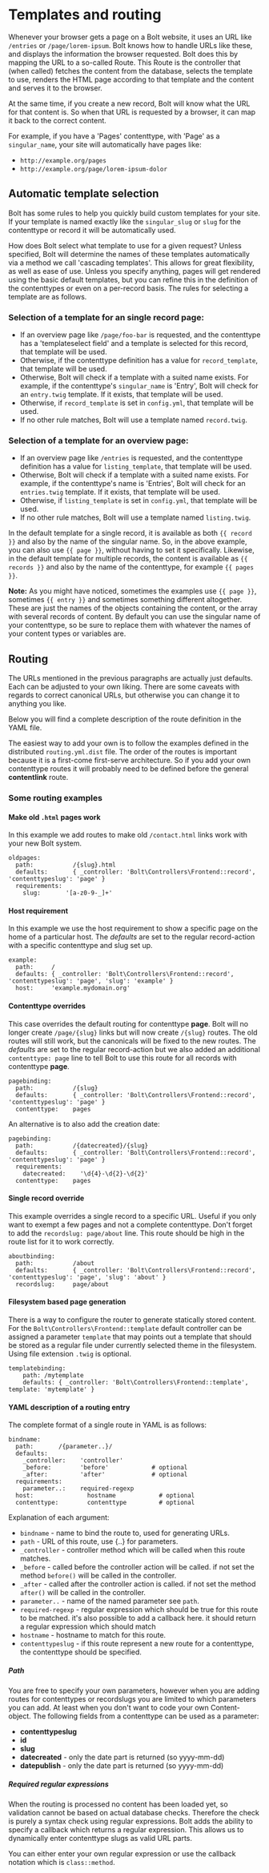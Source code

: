 Templates and routing
=====================

Whenever your browser gets a page on a Bolt website, it uses an URL like `/entries` or
`/page/lorem-ipsum`. Bolt knows how to handle URLs like these, and displays the information
the browser requested. Bolt does this by mapping the URL to a so-called Route. This Route
is the controller that (when called) fetches the content from the database, selects the
template to use, renders the HTML page according to that template and the content and
serves it to the browser.

At the same time, if you create a new record, Bolt will know what the URL for that content
is. So when that URL is requested by a browser, it can map it back to the correct content.

For example, if you have a 'Pages' contenttype, with 'Page' as a `singular_name`, your site
will automatically have pages like:

  - `http://example.org/pages`
  - `http://example.org/page/lorem-ipsum-dolor`


Automatic template selection
----------------------------

Bolt has some rules to help you quickly build custom templates for your site. If your
template is named exactly like the `singular_slug` or `slug` for the contenttype or
record it will be automatically used.

How does Bolt select what template to use for a given request? Unless specified, Bolt will
determine the names of these templates automatically via a method we call 'cascading
templates'. This allows for great flexibility, as well as ease of use. Unless you specify
anything, pages will get rendered using the basic default templates, but you can refine
this in the definition of the contenttypes or even on a per-record basis. The rules for
selecting a template are as follows.

### Selection of a template for an single record page:

  - If an overview page like `/page/foo-bar` is requested, and the contenttype has a
    'templateselect field' and a template is selected for this record, that template will
    be used.
  - Otherwise, if the contenttype definition has a value for `record_template`, that
    template will be used.
  - Otherwise, Bolt will check if a template with a suited name exists. For example, if
    the contenttype's `singular_name` is 'Entry', Bolt will check for an `entry.twig`
    template. If it exists, that template will be used.
  - Otherwise, if `record_template` is set in `config.yml`, that template will be used.
  - If no other rule matches, Bolt will use a template named `record.twig`.

### Selection of a template for an overview page:

  - If an overview page like `/entries` is requested, and the contenttype definition has a
    value for `listing_template`, that template will be used.
  - Otherwise, Bolt will check if a template with a suited name exists. For example, if
    the contenttype's name is 'Entries', Bolt will check for an `entries.twig` template.
    If it exists, that template will be used.
  - Otherwise, if `listing_template` is set in `config.yml`, that template will be used.
  - If no other rule matches, Bolt will use a template named `listing.twig`.

In the default template for a single record, it is available as both `{{ record }}` and
also by the name of the singular name. So, in the above example, you can also use `{{ page }}`,
without having to set it specifically. Likewise, in the default template for multiple
records, the content is available as `{{ records }}` and also by the name of the
contenttype, for example `{{ pages }}`.

<p class="note"><strong>Note:</strong> As you might have noticed, sometimes the examples
use <code>{{ page }}</code>, sometimes <code>{{ entry }}</code> and sometimes something
different altogether. These are just the names of the objects containing the content, or
the array with several records of content. By default you can use the singular name of
your contenttype, so be sure to replace them with whatever the names of your content types
or variables are.</p>


Routing
-------

The URLs mentioned in the previous paragraphs are actually just defaults. Each can be
adjusted to your own liking. There are some caveats with regards to correct canonical
URLs, but otherwise you can change it to anything you like.

Below you will find a complete description of the route definition in the YAML file.

The easiest way to add your own is to follow the examples defined in the distributed
`routing.yml.dist` file. The order of the routes is important because it is a first-come
first-serve architecture. So if you add your own contenttype routes it will probably need
to be defined before the general **contentlink** route.

### Some routing examples


#### Make old `.html` pages work

In this example we add routes to make old `/contact.html` links work with your new Bolt
system.

```
oldpages:
  path:           /{slug}.html
  defaults:       { _controller: 'Bolt\Controllers\Frontend::record', 'contenttypeslug': 'page' }
  requirements:
    slug:       '[a-z0-9-_]+'
```


#### Host requirement

In this example we use the host requirement to show a specific page on the home of a
particular host. The _defaults_ are set to the regular record-action with a specific
contenttype and slug set up.

```
example:
  path:     /
  defaults: { _controller: 'Bolt\Controllers\Frontend::record', 'contenttypeslug': 'page', 'slug': 'example' }
  host:     'example.mydomain.org'
```


#### Contenttype overrides

This case overrides the default routing for contenttype **page**. Bolt will no longer
create `/page/{slug}` links but will now create `/{slug}` routes. The old routes will
still work, but the canonicals will be fixed to the new routes. The _defaults_ are set to
the regular record-action but we also added an additional `contenttype: page` line to tell
Bolt to use this route for all records with contenttype **page**.

```
pagebinding:
  path:           /{slug}
  defaults:       { _controller: 'Bolt\Controllers\Frontend::record', 'contenttypeslug': 'page' }
  contenttype:    pages
```

An alternative is to also add the creation date:

```
pagebinding:
  path:           /{datecreated}/{slug}
  defaults:       { _controller: 'Bolt\Controllers\Frontend::record', 'contenttypeslug': 'page' }
  requirements:
    datecreated:    '\d{4}-\d{2}-\d{2}'
  contenttype:    pages
```


#### Single record override

This example overrides a single record to a specific URL. Useful if you only want to
exempt a few pages and not a complete contenttype. Don't forget to add the
`recordslug: page/about` line. This route should be high in the route list for it to
work correctly.

```
aboutbinding:
  path:           /about
  defaults:       { _controller: 'Bolt\Controllers\Frontend::record', 'contenttypeslug': 'page', 'slug': 'about' }
  recordslug:     page/about
```


#### Filesystem based page generation

There is a way to configure the router to generate statically stored content. For the
`Bolt\Controllers\Frontend::template` default controller can be assigned a parameter
`template` that may points out a template that should be stored as a regular file under
currently selected theme in the filesystem. Using file extension `.twig` is optional.

```
templatebinding:
  	path: /mytemplate
  	defaults: { _controller: 'Bolt\Controllers\Frontend::template', template: 'mytemplate' }
```


#### YAML description of a routing entry

The complete format of a single route in YAML is as follows:

```
bindname:
  path:       /{parameter..}/
  defaults:
    _controller:    'controller'
    _before:        'before'            # optional
    _after:         'after'             # optional
  requirements:
    parameter..:    required-regexp
  host:               hostname            # optional
  contenttype:        contenttype         # optional
```


Explanation of each argument:

  - `bindname` - name to bind the route to, used for generating URLs.
  - `path` - URL of this route, use {..} for parameters.
  - `_controller` - controller method which will be called when this route matches.
  - `_before` - called before the controller action will be called. if not set the method
    `before()` will be called in the controller.
  - `_after` - called after the controller action is called. if not set the method
    `after()` will be called in the controller.
  - `parameter..` - name of the named parameter see `path`.
  - `required-regexp` - regular expression which should be true for this route to be
    matched. it's also possible to add a callback here. it should return a regular
    expression which should match
  - `hostname` - hostname to match for this route.
  - `contenttypeslug` - if this route represent a new route for a contenttype, the
    contenttype should be specified.

##### Path

You are free to specify your own parameters, however when you are adding routes for
contenttypes or recordslugs you are limited to which parameters you can add. At least
when you don't want to code your own Content-object. The following fields from a
contenttype can be used as a parameter:

  - **contenttypeslug**
  - **id**
  - **slug**
  - **datecreated** - only the date part is returned (so yyyy-mm-dd)
  - **datepublish** - only the date part is returned (so yyyy-mm-dd)

##### Required regular expressions

When the routing is processed no content has been loaded yet, so validation cannot be
based on actual database checks. Therefore the check is purely a syntax check using
regular expressions. Bolt adds the ability to specify a callback which returns a regular
expression. This allows us to dynamically enter contenttype slugs as valid URL parts.

You can either enter your own regular expression or use the callback notation which is
`class::method`.
